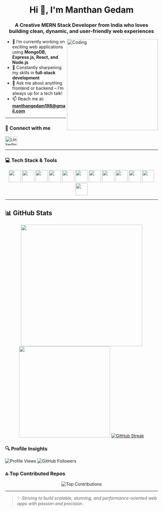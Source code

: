 <h1 align="center">Hi 👋, I'm Manthan Gedam</h1>
<h3 align="center"> A Creative MERN Stack Developer from India who loves building clean, dynamic, and user-friendly web experiences</h3>

<img align="right" alt="Coding" width="300" src="https://media.istockphoto.com/id/2190815012/vector/programmer-with-laptop-man-writes-code-for-program-and-application-freelancer-and-remote.jpg?s=612x612&w=0&k=20&c=fxsZ3w_sJLmZQ0oGxSTKkna6iZP8VIKYL_9-xBQnRwQ=" />

- 🔭 I’m currently working on exciting web applications using **MongoDB, Express.js, React, and Node.js**
- 🌱 Constantly sharpening my skills in **full-stack development**
- 💬 Ask me about anything frontend or backend – I’m always up for a tech talk!
- 📫 Reach me at: **manthangedam198@gmail.com**

---

### 📲 Connect with me

<p align="left">
  <a href="https://www.linkedin.com/in/manthan-gedam-a00939202/" target="_blank">
    <img align="center" src="https://raw.githubusercontent.com/rahuldkjain/github-profile-readme-generator/master/src/images/icons/Social/linked-in-alt.svg" alt="Linkedin" height="30" width="40" />
  </a>
</p>

---

### 💻 Tech Stack & Tools

<div align="center">
  <a href="https://reactjs.org/" target="_blank"><img src="https://skillicons.dev/icons?i=react" height="40" /></a>
  <a href="https://nodejs.org/" target="_blank"><img src="https://skillicons.dev/icons?i=nodejs" height="40" /></a>
  <a href="https://expressjs.com/" target="_blank"><img src="https://skillicons.dev/icons?i=express" height="40" /></a>
  <a href="https://www.mongodb.com/" target="_blank"><img src="https://skillicons.dev/icons?i=mongodb" height="40" /></a>
  <a href="https://www.javascript.com/" target="_blank"><img src="https://skillicons.dev/icons?i=javascript" height="40" /></a>
  <a href="https://www.w3schools.com/html/" target="_blank"><img src="https://skillicons.dev/icons?i=html" height="40" /></a>
  <a href="https://www.w3schools.com/css/" target="_blank"><img src="https://skillicons.dev/icons?i=css" height="40" /></a>
  <a href="https://getbootstrap.com/" target="_blank"><img src="https://skillicons.dev/icons?i=bootstrap" height="40" /></a>
  <a href="https://tailwindcss.com/" target="_blank"><img src="https://skillicons.dev/icons?i=tailwind" height="40" /></a>
  <a href="https://git-scm.com/" target="_blank"><img src="https://skillicons.dev/icons?i=git" height="40" /></a>
  <a href="https://github.com/" target="_blank"><img src="https://skillicons.dev/icons?i=github" height="40" /></a>
  <a href="https://cplusplus.com/" target="_blank"><img src="https://skillicons.dev/icons?i=cpp" height="40" /></a>
</div>

---

## 📊 GitHub Stats
<p align="center">
  <img src="https://github-readme-stats.vercel.app/api?username=manthan3678&show_icons=true&theme=radical" width="400" />
  <img src="https://github-readme-stats.vercel.app/api/top-langs/?username=manthan3678&layout=compact&theme=radical" width="300"/>
  <a href="https://git.io/streak-stats"><img src="https://streak-stats.demolab.com?user=manthan3678&theme=radical" alt="GitHub Streak" /></a>
</p>

### 🔍 Profile Insights

<p align="left">
  <img src="https://komarev.com/ghpvc/?username=manthan3678&label=Profile%20views&color=0e75b6&style=flat" alt="Profile Views"/>
  <img src="https://img.shields.io/github/followers/manthan3678?label=Followers&style=flat&color=0e75b6" alt="GitHub Followers"/>
</p>

### 🔝 Top Contributed Repos

<p align="center">
  <img src="https://github-contributor-stats.vercel.app/api?username=manthan3678&limit=5&theme=radical&combine_all_yearly_contributions=true" alt="Top Contributions" />
</p>

---

> ✨ _Striving to build scalable, stunning, and performance-oriented web apps with passion and precision_.

